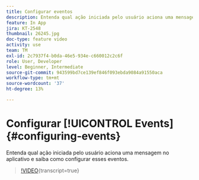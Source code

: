 ```yaml
---
title: Configurar eventos
description: Entenda qual ação iniciada pelo usuário aciona uma mensagem no aplicativo e saiba como configurar esses eventos.
feature: In App
jira: KT-2548
thumbnail: 26245.jpg
doc-type: feature video
activity: use
team: TM
exl-id: 2c7937f4-b0da-46e5-934e-c660012c2c6f
role: User, Developer
level: Beginner, Intermediate
source-git-commit: 943599bd7ce139ef846f093ebda9084a91550aca
workflow-type: tm+mt
source-wordcount: '37'
ht-degree: 13%

---
```


# Configurar [!UICONTROL Events] {#configuring-events}

Entenda qual ação iniciada pelo usuário aciona uma mensagem no aplicativo e saiba como configurar esses eventos.

>[!VIDEO](https://video.tv.adobe.com/v/40913?learn=on&captions=por_br){transcript=true}
